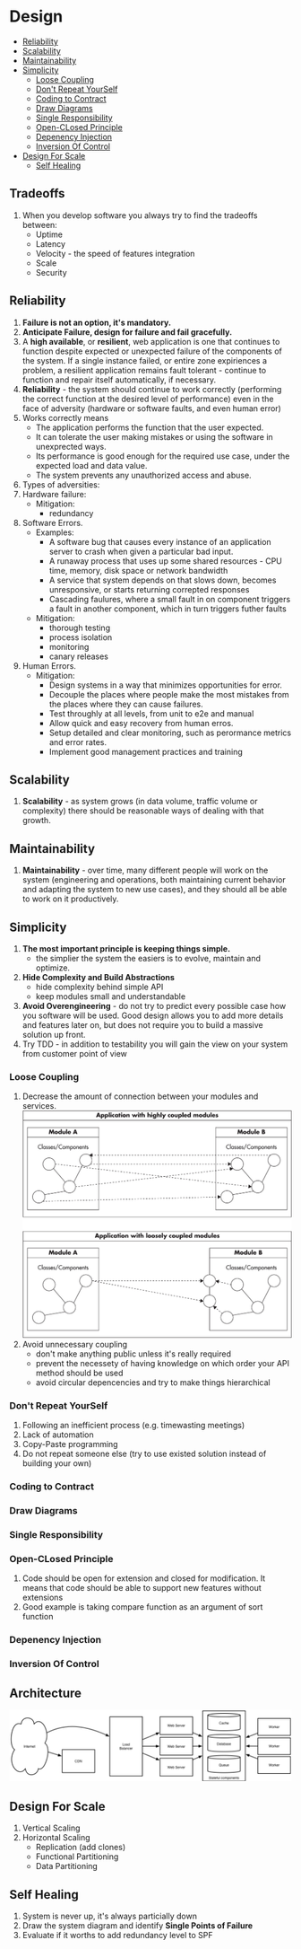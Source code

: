 # Design

* [Reliability](#reliability)
* [Scalability](#scalability)
* [Maintainability](#maintainability)
* [Simplicity](#simplicity)
  + [Loose Coupling](#loose-coupling)
  + [Don't Repeat YourSelf](#dont-repeat-yourself)
  + [Coding to Contract](#coding-to-contract)
  + [Draw Diagrams](#draw-diagrams)
  + [Single Responsibility](#single-responsibility)
  + [Open-CLosed Principle](#open-closed-principle)
  + [Depenency Injection](#depenency-injection)
  + [Inversion Of Control](#inversion-of-control)
* [Design For Scale](#design-for-scale)
  + [Self Healing](#self-healing)


## Tradeoffs
1. When you develop software you always try to find the tradeoffs between:
    * Uptime
    * Latency
    * Velocity - the speed of features integration
    * Scale
    * Security

## Reliability
1. **Failure is not an option, it's mandatory.**
1. **Anticipate Failure, design for failure and fail gracefully.**
1. A **high available**, or **resilient**, web application is one that continues to function despite expected or unexpected failure of the components of the system. If a single instance failed, or entire zone expiriences a problem, a resilient application remains fault tolerant - continue to function and repair itself automatically, if necessary.
1. **Reliability** - the system should continue to work correctly (performing the correct function at the desired level of performance) even in the face of adversity (hardware or software faults, and even human error)
1. Works correctly means
    * The application performs the function that the user expected.
    * It can tolerate the user making mistakes or using the software in unexprected ways.
    * Its performance is good enough for the required use case, under the expected load and data value.
    * The system prevents any unauthorized access and abuse.
1. Types of adversities:
1. Hardware failure:
    * Mitigation:
      * redundancy
1. Software Errors.
    * Examples:
        * A software bug that causes every instance of an application server to crash when given a particular bad input.
        * A runaway process that uses up some shared resources - CPU time, memory, disk space or network bandwidth
        * A service that system depends on that slows down, becomes unresponsive, or starts returning correpted responses
        * Cascading faulures, where a small fault in on component triggers a fault in another component, which in turn triggers futher faults
    * Mitigation:
        * thorough testing
        * process isolation
        * monitoring
        * canary releases
1. Human Errors.
    * Mitigation:
        * Design systems in a way that minimizes opportunities for error.
        * Decouple the places where people make the most mistakes from the places where they can cause failures.
        * Test throughly at all levels, from unit to e2e and manual
        * Allow quick and easy recovery from human erros.
        * Setup detailed and clear monitoring, such as perormance metrics and error rates.
        * Implement good management practices and training


## Scalability
1. **Scalability** - as system grows (in data volume, traffic volume or complexity) there should be reasonable ways of dealing with that growth.

## Maintainability
1. **Maintainability** - over time, many different people will work on the system (engineering and operations, both maintaining current behavior and adapting the system to new use cases), and they should all be able to work on it productively.

## Simplicity
1. **The most important principle is keeping things simple.**
    * the simplier the system the easiers is to evolve, maintain and optimize.
1. **Hide Complexity and Build Abstractions**
    * hide complexity behind simple API
    * keep modules small and understandable
1. **Avoid Overengineering** -  do not try to predict every possible case how you software will be used. Good design allows you to add more details and features later on, but does not require you to build a massive solution up front.
1. Try TDD - in addition to testability you will gain the view on your system from customer point of view

### Loose Coupling
1. Decrease the amount of connection between your modules and services.
    ![Loose Coupling](./img/loose-coupling.jpg)
1. Avoid unnecessary coupling
    * don't make anything public unless it's really required
    * prevent the necessety of having knowledge on which order your API method should be used
    * avoid circular depencencies and try to make things hierarchical

### Don't Repeat YourSelf
1. Following an inefficient process (e.g. timewasting meetings)
1. Lack of automation
1. Copy-Paste programming
1. Do not repeat someone else (try to use existed solution instead of building your own)

### Coding to Contract

### Draw Diagrams

### Single Responsibility

### Open-CLosed Principle
1. Code should be open for extension and closed for modification. It means that code should be able to support new features without extensions
1. Good example is taking compare function as an argument of sort function

### Depenency Injection

### Inversion Of Control

## Architecture
![Scalable Architecture](./img/scalable-architecture.png)

## Design For Scale
1. Vertical Scaling
1. Horizontal Scaling
    * Replication (add clones)
    * Functional Partitioning
    * Data Partitioning

## Self Healing
1. System is never up, it's always particially down
1. Draw the system diagram and identify **Single Points of Failure**
1. Evaluate if it worths to add redundancy level to SPF
